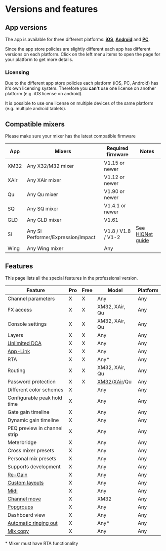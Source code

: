 # Versions and features

## App versions
The app is available for three different platforms: **[iOS](platforms/ios.md)**, **[Android](platforms/android.md)** and **[PC](platforms/pc.md)**.

Since the app store policies are slightly different each app has different versions on each platform.
Click on the left menu items to open the page for your platform to get more details.

### Licensing
Due to the different app store policies each platform (iOS, PC, Android) has it's own licensing system.
Therefore you **can't** use one license on another platform (e.g. iOS license on android).

It is possible to use one license on multiple devices of the same platform (e.g. multiple android tablets).

## Compatible mixers
Please make sure your mixer has the latest compatible firmware

| App | Mixers | Required firmware | Notes | 
| -- | -- | -- | -- |
| XM32 | Any X32/M32 mixer | V1.15 or newer | |
| XAir | Any XAir mixer | V1.12 or newer | |
| Qu | Any Qu mixer | V1.90 or newer | |
| SQ | Any SQ mixer | V1.4.1 or newer | |
| GLD | Any GLD mixer | V1.61 | |
| Si | Any Si Performer/Expression/Impact | V1.8 / V1.8 / V1-2 | See [HiQNet guide](soundcraft/hiqnet.md)
| Wing | Any Wing mixer | Any | |


## Features
This page lists all the special features in the professional version.

| Feature | Pro | Free | Model | Platform |
| ------ |  ------ | ------ | --- | --- |
| Channel parameters | X | X | Any | Any |
| FX access | X | X | XM32, XAir, Qu | Any |
| Console settings | X | X | XM32, XAir, Qu | Any |
| Layers | X | X | Any | Any |
| [Unlimited DCA](layer-idcas.md) | X | X | Any | Any |
| [App-Link](app-link.md) | X | X | Any | Any |
| RTA | X | X | Any\* | Any |
| Routing | X| X | XM32, XAir, Qu | Any |
| Password protection | X | X | [XM32](xm32/bus-password.md)/[XAir](xair/bus-password.md)/Qu | Any |
| Different color schemes | X | | Any | Any |
| Configurable peak hold time | X | | Any | Any |
| Gate gain timeline | X | | Any | Any |
| Dynamic gain timeline | X | | Any | Any |
| PEQ preview in channel strip | X | | Any | Any |
| Meterbridge | X | | Any | Any |
| Cross mixer presets | X | | Any | Any |
| Personal mix presets | X | | Any | Any |
| Supports development | X | | Any | Any |
| [Re-Gain](re-gain.md) | X | | Any | Any |
| [Custom layouts](custom-layouts.md) | X | | Any | Any |
| [Midi](midi.md) | X | | Any | Any |
| [Channel move](xm32/channel-move.md) | X | | XM32 | Any |
| [Popgroups](settings/user_session.md) | X | | Any | Any |
| Dashboard view | X | | Any | Any |
| [Automatic ringing out](feedback-detection.md) | X | | Any* | Any |
| [Mix copy](mix-copy.md) | X | | Any | Any |

\* Mixer must have RTA functionality
